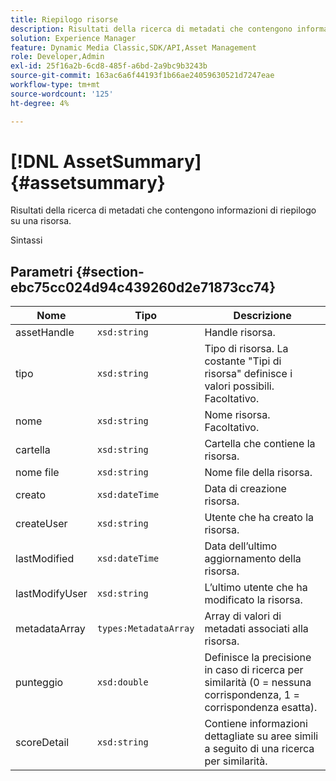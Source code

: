 ```yaml
---
title: Riepilogo risorse
description: Risultati della ricerca di metadati che contengono informazioni di riepilogo su una risorsa.
solution: Experience Manager
feature: Dynamic Media Classic,SDK/API,Asset Management
role: Developer,Admin
exl-id: 25f16a2b-6cd8-485f-a6bd-2a9bc9b3243b
source-git-commit: 163ac6a6f44193f1b66ae24059630521d7247eae
workflow-type: tm+mt
source-wordcount: '125'
ht-degree: 4%

---
```


# [!DNL AssetSummary]{#assetsummary}

Risultati della ricerca di metadati che contengono informazioni di riepilogo su una risorsa.

Sintassi

## Parametri {#section-ebc75cc024d94c439260d2e71873cc74}

| Nome | Tipo | Descrizione |
|---|---|---|
| assetHandle | `xsd:string` | Handle risorsa. |
| tipo | `xsd:string` | Tipo di risorsa. La costante &quot;Tipi di risorsa&quot; definisce i valori possibili. Facoltativo. |
| nome | `xsd:string` | Nome risorsa. Facoltativo. |
| cartella | `xsd:string` | Cartella che contiene la risorsa. |
| nome file | `xsd:string` | Nome file della risorsa. |
| creato | `xsd:dateTime` | Data di creazione risorsa. |
| createUser | `xsd:string` | Utente che ha creato la risorsa. |
| lastModified | `xsd:dateTime` | Data dell’ultimo aggiornamento della risorsa. |
| lastModifyUser | `xsd:string` | L’ultimo utente che ha modificato la risorsa. |
| metadataArray | `types:MetadataArray` | Array di valori di metadati associati alla risorsa. |
| punteggio | `xsd:double` | Definisce la precisione in caso di ricerca per similarità (0 = nessuna corrispondenza, 1 = corrispondenza esatta). |
| scoreDetail | `xsd:string` | Contiene informazioni dettagliate su aree simili a seguito di una ricerca per similarità. |
